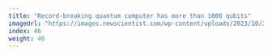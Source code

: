 ```yaml
---
title: "Record-breaking quantum computer has more than 1000 qubits"
imageUrl: "https://images.newscientist.com/wp-content/uploads/2023/10/24143843/SEI_177256796.jpg?width=600"
index: 46
weight: 46
---
```

